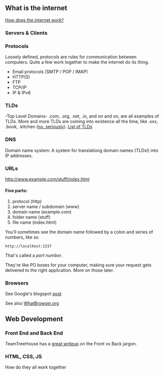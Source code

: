 What is the internet
--------------------

[How does the internet work?](http://computer.howstuffworks.com/internet/basics/internet.htm)
### Servers & Clients

### Protocols
Loosely defined, protocols are rules for communication between computers. Quite a few work together to make the internet do its thing.
* Email protocols (SMTP / POP / IMAP)
* HTTP(S)
* FTP
* TCP/IP
* IP & IPv6

### TLDs
-Top Level Domains-
.com, .org, .net, .io, and on and on, are all examples of TLDs. More and more TLDs are coming into existence all the time, like .xxx, .book, .kitchen ([no, seriously](http://www.gimmetheknife.kitchen/ "Gimme the knife DOT kitchen")).
[List of TLDs](http://en.wikipedia.org/wiki/List_of_Internet_top-level_domains "Wikipedia list of TLDs")

### DNS
Domain name system: A system for translationg domain names (TLDs!) into IP addresses.

### URLs
http://www.example.com/stuff/index.html
#### Five parts:
1. protocol (http)
2. server name / subdomain (www)
3. domain name (example.com)
4. folder name (stuff)
5. file name (index.html)

You'll sometimes see the domain name followed by a colon and series of numbers, like so

    http://localhost:1337

That's called a _port number_. 

They're like PO boxes for your computer, making sure your request gets delivered to the right application. More on those later.

### Browsers

See Google's blogspot [post](http://googleblog.blogspot.com/2009/10/what-is-browser.html)

See also [WhatBrowser.org](http://www.whatbrowser.org/)


Web Development
-----------
### Front End and Back End
TeamTreeHouse has a [great writeup](http://blog.teamtreehouse.com/i-dont-speak-your-language-frontend-vs-backend) on the Front vs Back jargon.

### HTML, CSS, JS
How do they all work together